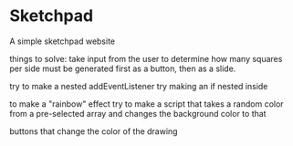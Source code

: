 # Sketchpad
A simple sketchpad website

things to solve:
   take input from the user to determine how many squares per side must be generated
        first as a button, then as a slide.

try to make a nested addEventListener try making an if nested inside 


to make a "rainbow" effect try to make a script that takes a random color from a pre-selected array and changes the background color to that  

buttons that change the color of the drawing